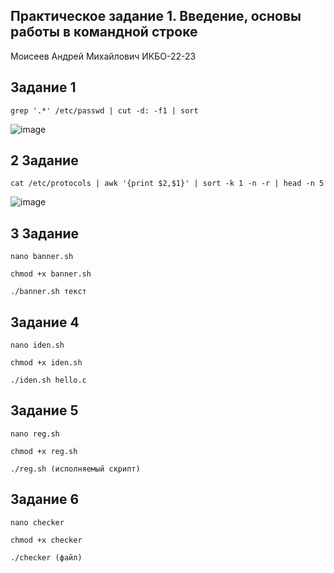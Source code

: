 ## Практическое задание 1. Введение, основы работы в командной строке
Моисеев Андрей Михайлович ИКБО-22-23
## Задание 1
```
grep '.*' /etc/passwd | cut -d: -f1 | sort
```
![image](https://github.com/user-attachments/assets/ca218680-2a17-41bd-8a73-ba1de333e0fe)
## 2 Задание
```
cat /etc/protocols | awk '{print $2,$1}' | sort -k 1 -n -r | head -n 5
```
![image](https://github.com/user-attachments/assets/26d3c3ec-6af4-4440-954d-887dac67d522)
## 3 Задание
```
nano banner.sh
```
```
chmod +x banner.sh
```
```
./banner.sh текст
```
## Задание 4
```
nano iden.sh
```
```
chmod +x iden.sh
```
```
./iden.sh hello.c
```
## Задание 5
```
nano reg.sh
```
```
chmod +x reg.sh
```
```
./reg.sh (исполняемый скрипт)
```
## Задание 6
```
nano checker
```
```
chmod +x checker
```
```
./checker (файл)
```
